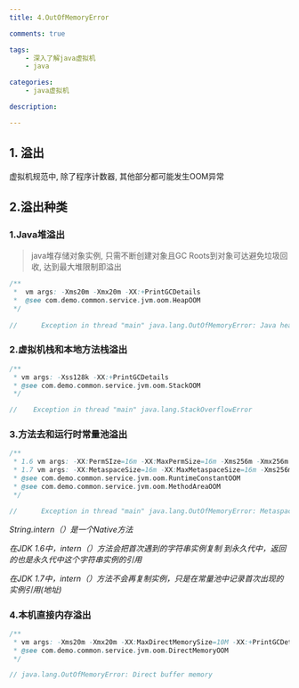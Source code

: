 ```yaml
---
title: 4.OutOfMemoryError

comments: true    

tags: 
    - 深入了解java虚拟机
    - java

categories: 
    - java虚拟机

description: 

---
```


## 1. 溢出

虚拟机规范中, 除了程序计数器, 其他部分都可能发生OOM异常

## 2.溢出种类



### 1.Java堆溢出

> java堆存储对象实例, 只需不断创建对象且GC Roots到对象可达避免垃圾回收, 达到最大堆限制即溢出

```java
/**
 *  vm args: -Xms20m -Xmx20m -XX:+PrintGCDetails
 *  @see com.demo.common.service.jvm.oom.HeapOOM
 */
    
//      Exception in thread "main" java.lang.OutOfMemoryError: Java heap space
```

### 2.虚拟机栈和本地方法栈溢出

```java
/**
 * vm args: -Xss128k -XX:+PrintGCDetails
 * @see com.demo.common.service.jvm.oom.StackOOM
 */

//    Exception in thread "main" java.lang.StackOverflowError
```

### 3.方法去和运行时常量池溢出

```java
/**
 * 1.6 vm args: -XX:PermSIze=16m -XX:MaxPermSize=16m -Xms256m -Xmx256m -XX:+PrintGCDetails
 * 1.7 vm args: -XX:MetaspaceSize=16m -XX:MaxMetaspaceSize=16m -Xms256m -Xmx256m -XX:+PrintGCDetails
 * @see com.demo.common.service.jvm.oom.RuntimeConstantOOM
 * @see com.demo.common.service.jvm.oom.MethodAreaOOM
 */

//		Exception in thread "main" java.lang.OutOfMemoryError: Metaspace  
```
*String.intern（）是一个Native方法*

*在JDK 1.6中，intern（）方法会把首次遇到的字符串实例复制 到永久代中，返回的也是永久代中这个字符串实例的引用*

*在JDK 1.7中，intern（）方法不会再复制实例，只是在常量池中记录首次出现的实例引用(地址)*

### 4.本机直接内存溢出

```java
/**
 * vm args: -Xms20m -Xmx20m -XX:MaxDirectMemorySize=10M -XX:+PrintGCDetails
 * @see com.demo.common.service.jvm.oom.DirectMemoryOOM
 */

// java.lang.OutOfMemoryError: Direct buffer memory
```

